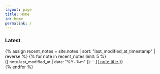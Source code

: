 ```yaml
---
layout: page
title: Home
id: home
permalink: /
---
```

### Latest

<div class="latest-posts">
<ul>
  {% assign recent_notes = site.notes | sort: "last_modified_at_timestamp" | reverse %}
  {% for note in recent_notes limit: 5 %}
    <li>
      <time>{{ note.last_modified_at | date: "%Y-%m" }}</time>
      <span>— <a class="internal-link" href="{{ site.baseurl }}{{ note.url }}">{{ note.title }}</a></span>
    </li>
  {% endfor %}
</ul>
</div>

<style>
  /* Latest posts - clean typography and spacing */
  .latest-posts {
    margin: var(--space-lg) 0 var(--space-xl) 0;
  }
  
  .latest-posts ul {
    list-style: none;
    padding: 0;
    margin: 0;
  }
  
  .latest-posts li {
    display: flex;
    gap: var(--space-xl);
    align-items: baseline;
    margin: 0 0 var(--space-lg) 0;
    padding: var(--space-sm) 0;
  }
  
  .latest-posts time {
    flex-shrink: 0;
    min-width: 3.5rem;
    font-variant-numeric: tabular-nums;
    color: var(--color-stone);
    font-size: 0.8rem;
    font-weight: var(--font-weight-medium);
    letter-spacing: 0.02em;
    display: inline;
    margin: 0;
  }
  
  .latest-posts span {
    color: var(--color-cream);
  }
</style>


